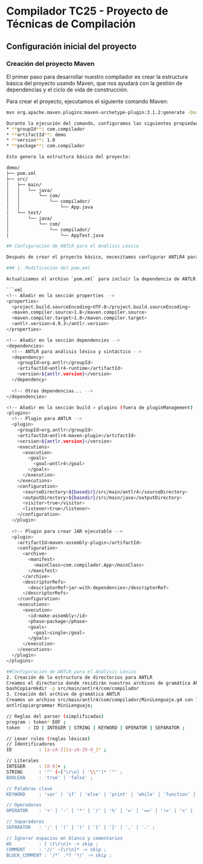 # Compilador TC25 - Proyecto de Técnicas de Compilación

## Configuración inicial del proyecto

### Creación del proyecto Maven

El primer paso para desarrollar nuestro compilador es crear la estructura básica del proyecto usando Maven, que nos ayudará con la gestión de dependencias y el ciclo de vida de construcción.

Para crear el proyecto, ejecutamos el siguiente comando Maven:

```bash
mvn org.apache.maven.plugins:maven-archetype-plugin:3.1.2:generate -DarchetypeArtifactId="maven-archetype-quickstart" -DarchetypeGroupId="org.apache.maven.archetypes" -DarchetypeVersion="1.4" -DgroupId="com.compilador" -DartifactId="demo"

Durante la ejecución del comando, configuramos las siguientes propiedades:
* **groupId**: com.compilador
* **artifactId**: demo
* **version**: 1.0
* **package**: com.compilador

Esto genera la estructura básica del proyecto:

demo/
├── pom.xml
├── src/
│   ├── main/
│   │   └── java/
│   │       └── com/
│   │           └── compilador/
│   │               └── App.java
│   └── test/
│       └── java/
│           └── com/
│               └── compilador/
│                   └── AppTest.java

## Configuración de ANTLR para el Análisis Léxico

Después de crear el proyecto básico, necesitamos configurar ANTLR4 para implementar el analizador léxico.

### 1. Modificación del pom.xml

Actualizamos el archivo `pom.xml` para incluir la dependencia de ANTLR y los plugins necesarios:

```xml
<!-- Añadir en la sección properties -->
<properties>
  <project.build.sourceEncoding>UTF-8</project.build.sourceEncoding>
  <maven.compiler.source>1.8</maven.compiler.source>
  <maven.compiler.target>1.8</maven.compiler.target>
  <antlr.version>4.9.3</antlr.version>
</properties>

<!-- Añadir en la sección dependencies -->
<dependencies>
  <!-- ANTLR para análisis léxico y sintáctico -->
  <dependency>
    <groupId>org.antlr</groupId>
    <artifactId>antlr4-runtime</artifactId>
    <version>${antlr.version}</version>
  </dependency>
  
  <!-- Otras dependencias... -->
</dependencies>

<!-- Añadir en la sección build > plugins (fuera de pluginManagement) -->
<plugins>
  <!-- Plugin para ANTLR -->
  <plugin>
    <groupId>org.antlr</groupId>
    <artifactId>antlr4-maven-plugin</artifactId>
    <version>${antlr.version}</version>
    <executions>
      <execution>
        <goals>
          <goal>antlr4</goal>
        </goals>
      </execution>
    </executions>
    <configuration>
      <sourceDirectory>${basedir}/src/main/antlr4</sourceDirectory>
      <outputDirectory>${basedir}/src/main/java</outputDirectory>
      <visitor>true</visitor>
      <listener>true</listener>
    </configuration>
  </plugin>
  
  <!-- Plugin para crear JAR ejecutable -->
  <plugin>
    <artifactId>maven-assembly-plugin</artifactId>
    <configuration>
      <archive>
        <manifest>
          <mainClass>com.compilador.App</mainClass>
        </manifest>
      </archive>
      <descriptorRefs>
        <descriptorRef>jar-with-dependencies</descriptorRef>
      </descriptorRefs>
    </configuration>
    <executions>
      <execution>
        <id>make-assembly</id>
        <phase>package</phase>
        <goals>
          <goal>single</goal>
        </goals>
      </execution>
    </executions>
  </plugin>
</plugins>

##Configuración de ANTLR para el Análisis Léxico
2. Creación de la estructura de directorios para ANTLR
Creamos el directorio donde residirán nuestros archivos de gramática ANTLR:
bashCopiarmkdir -p src/main/antlr4/com/compilador
3. Creación del archivo de gramática ANTLR
Creamos un archivo src/main/antlr4/com/compilador/MiniLenguaje.g4 con las reglas léxicas básicas:
antlrCopiargrammar MiniLenguaje;

// Reglas del parser (simplificadas)
program : token* EOF ;
token   : ID | INTEGER | STRING | KEYWORD | OPERATOR | SEPARATOR ;

// Lexer rules (reglas léxicas)
// Identificadores
ID          : [a-zA-Z][a-zA-Z0-9_]* ;

// Literales
INTEGER     : [0-9]+ ;
STRING      : '"' (~["\r\n] | '\\"')* '"' ;
BOOLEAN     : 'true' | 'false' ;

// Palabras clave
KEYWORD     : 'var' | 'if' | 'else' | 'print' | 'while' | 'function' | 'return' ;

// Operadores
OPERATOR    : '+' | '-' | '*' | '/' | '%' | '=' | '==' | '!=' | '<' | '>' | '<=' | '>=' | '&&' | '||' | '!' ;

// Separadores
SEPARATOR   : ';' | '(' | ')' | '{' | '}' | ',' | '.' ;

// Ignorar espacios en blanco y comentarios
WS          : [ \t\r\n]+ -> skip ;
COMMENT     : '//' ~[\r\n]* -> skip ;
BLOCK_COMMENT : '/*' .*? '*/' -> skip ;